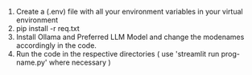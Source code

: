1. Create a (.env) file with all your environment variables in your virtual environment
2. pip install -r req.txt
3. Install Ollama and Preferred LLM Model and change the modenames accordingly in the code.
4. Run the code in the respective directories ( use 'streamlit run prog-name.py' where necessary )
